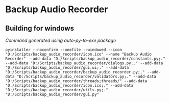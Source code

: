# Backup Audio Recorder

## Building for windows

*Command generated using auto-py-to-exe package*

    pyinstaller --noconfirm --onefile --windowed --icon "D:/Scripts/backup_audio_recorder/icon.ico" --name "Backup Audio Recorder" --add-data "D:/Scripts/backup_audio_recorder/constants.py;." --add-data "D:/Scripts/backup_audio_recorder/dialogs.py;." --add-data "D:/Scripts/backup_audio_recorder/gui.ui;." --add-data "D:/Scripts/backup_audio_recorder/backup_audio_recorder.py;." --add-data "D:/Scripts/backup_audio_recorder/validators.py;." --add-data "D:/Scripts/backup_audio_recorder/threads;threads/" --add-data "D:/Scripts/backup_audio_recorder/icon.ico;." --add-data "D:/Scripts/backup_audio_recorder/utils.py;."  "D:/Scripts/backup_audio_recorder/gui.py"
